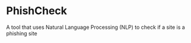 # PhishCheck
A tool that uses Natural Language Processing (NLP) to check if a site is a phishing site

